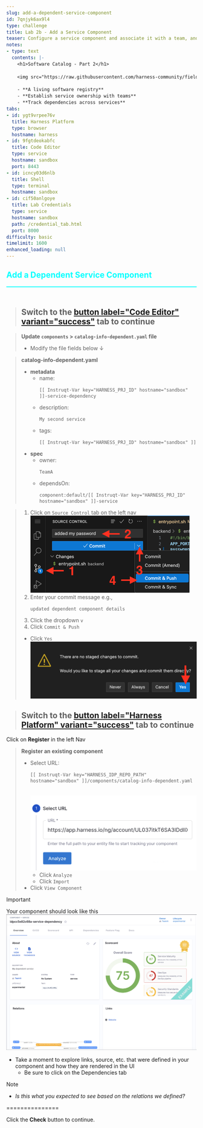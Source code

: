 ```yaml
---
slug: add-a-dependent-service-component
id: 7qnjyk6ax9l4
type: challenge
title: Lab 2b - Add a Service Component
teaser: Configure a service component and associate it with a team, and create a dependency.
notes:
- type: text
  contents: |-
    <h1>Software Catalog - Part 2</h1>

    <img src="https://raw.githubusercontent.com/harness-community/field-workshops/harness-se/se-workshop-idp/assets/images/idp_Catalog_Graph.svg" width="800" style="display: inline; vertical-align: middle;">

    - **A living software registry**
    - **Establish service ownership with teams**
    - **Track dependencies across services**
tabs:
- id: ygt9vrpee76v
  title: Harness Platform
  type: browser
  hostname: harness
- id: 9fgtdeokabfc
  title: Code Editor
  type: service
  hostname: sandbox
  port: 8443
- id: icncy03d6nlb
  title: Shell
  type: terminal
  hostname: sandbox
- id: cif50anlgoye
  title: Lab Credentials
  type: service
  hostname: sandbox
  path: /credential_tab.html
  port: 8000
difficulty: basic
timelimit: 1600
enhanced_loading: null
---
```


<style type="text/css" rel="stylesheet">
hr.cyan { background-color: cyan; color: cyan; height: 2px; margin-bottom: -10px; }
h2.cyan { color: cyan; }
</style><h2 class="cyan">Add a Dependent Service Component</h2>
<hr class="cyan">
<br><br>

> ## Switch to the [button label="Code Editor" variant="success"](tab-1) tab to continue

> **Update `components` **>** `catalog-info-dependent.yaml` file**
> - Modify the file fields below ↓

> **catalog-info-dependent.yaml**
> - **metadata**
>   - name: <pre>`[[ Instruqt-Var key="HARNESS_PRJ_ID" hostname="sandbox" ]]-service-dependency`</pre>
>   - description: <pre>`My second service`</pre>
>   - tags: <pre>`[[ Instruqt-Var key="HARNESS_PRJ_ID" hostname="sandbox" ]]`</pre>
> - **spec**
>   - owner: <pre>`TeamA`</pre>
>   - dependsOn: <pre>`component:default/[[ Instruqt-Var key="HARNESS_PRJ_ID" hostname="sandbox" ]]-service`</pre>

> 1) Click on `Source Control` tab on the left nav \
>     ![](https://raw.githubusercontent.com/harness-community/field-workshops/harness-se/assets/images/unscripted/vs_code_commit.png)
> 2) Enter your commit message e.g., <pre>`updated dependent component details`</pre>
> 3) Click the dropdown `v`
> 4) Click `Commit & Push`
> - Click `Yes` \
>    ![](https://raw.githubusercontent.com/harness-community/field-workshops/harness-se/assets/images/unscripted/vs_code_stage_changes.png)

> ## Switch to the [button label="Harness Platform" variant="success"](tab-0) tab to continue

Click on **Register** in the left Nav <br>

> **Register an existing component**
> - Select URL: <pre>`[[ Instruqt-Var key="HARNESS_IDP_REPO_PATH" hostname="sandbox" ]]/components/catalog-info-dependent.yaml`</pre> \
>     ![](https://raw.githubusercontent.com/harness-community/field-workshops/harness-se/se-workshop-idp/assets/images/idp_component_import_url.png)
>   - Click `Analyze`
>   - Click `Import`
> - Click `View Component`


> [!IMPORTANT]
> Your component should look like this \
>    ![](https://raw.githubusercontent.com/harness-community/field-workshops/harness-se/se-workshop-idp/assets/images/idp_component_dependency_overview.png)
> - Take a moment to explore links, source, etc. that were defined in your component and how they are rendered in the UI
>   - Be sure to click on the Dependencies tab


> [!NOTE]
> - *Is this what you expected to see based on the relations we defined?*


===============

Click the **Check** button to continue.
